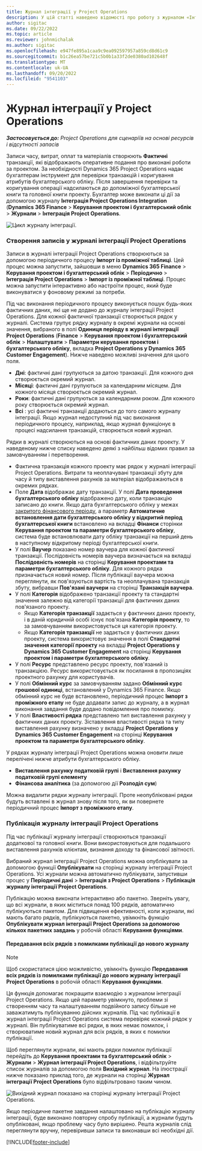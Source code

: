 ```yaml
---
title: Журнал інтеграції у Project Operations
description: У цій статті наведено відомості про роботу з журналом «Інтеграція» в Project Operations.
author: sigitac
ms.date: 09/22/2022
ms.topic: article
ms.reviewer: johnmichalak
ms.author: sigitac
ms.openlocfilehash: e947fe895a1caa9c9ea092597957a859cd8d61c9
ms.sourcegitcommit: b1c26ea57be721c5b0b1a33f2de0380ad102648f
ms.translationtype: MT
ms.contentlocale: uk-UA
ms.lasthandoff: 09/20/2022
ms.locfileid: "9541103"
---
```

# <a name="integration-journal-in-project-operations"></a>Журнал інтеграції у Project Operations

_**Застосовується до:** Project Operations для сценаріїв на основі ресурсів і відсутності запасів_

Записи часу, витрат, оплат та матеріалів створюють **Фактичні** транзакції, які відображають оперативне подання про виконані роботи за проектом. За необхідності Dynamics 365 Project Operations надає бухгалтерам інструмент для перевірки транзакцій і коригування атрибутів бухгалтерського обліку. Після завершення перевірки та коригування операції надсилаються до допоміжної бухгалтерської книги та головної книги проекту. Бухгалтер може виконати ці дії за допомогою журналу **Інтеграція Project Operations Integration** (**Dynamics 365 Finance** > **Керування проектом і бухгалтерський облік** > **Журнали** > **Інтеграція Project Operations**.

![Цикл журналу інтеграції.](./media/IntegrationJournal.png)

### <a name="create-records-in-the-project-operations-integration-journal"></a>Створення записів у журналі інтеграції Project Operations

Записи в журналі інтеграції Project Operations створюються за допомогою періодичного процесу **Імпорт із проміжної таблиці**. Цей процес можна запустити, зайшовши в меню **Dynamics 365 Finance** > **Керування проектом і бухгалтерський облік** > **Періодично** > **Інтеграція Project Operations** > **Імпорт із проміжної таблиці**. Процес можна запустити інтерактивно або настроїти процес, який буде виконуватися у фоновому режимі за потреби.

Під час виконання періодичного процесу виконується пошук будь-яких фактичних даних, які ще не додано до журналу інтеграції Project Operations. Для кожної фактичної транзакції створюється рядок у журналі.
Система групує рядку журналу в окремі журнали на основі значення, вибраного в полі **Одиниця періоду в журналі інтеграції Project Operations** (**Finance** > **Керування проектом і бухгалтерський облік** > **Налаштувати** > **Параметри керування проектом і бухгалтерського обліку**, вкладка **Project Operations у Dynamics 365 Customer Engagement**). Нижче наведено можливі значення для цього поля.

  - **Дні**: фактичні дані групуються за датою транзакції. Для кожного дня створюється окремий журнал.
  - **Місяці**: фактичні дані групуються за календарним місяцем. Для кожного місяця створюється окремий журнал.
  - **Роки**: фактичні дані групуються за календарним роком. Для кожного року створюється окремий журнал.
  - **Всі** : усі фактичні транзакції додаються до того самого журналу інтеграції. Якщо журнал недоступний під час виконання періодичного процесу, наприклад, якщо журнал функціонує в процесі надсилання транзакцій, створюється новий журнал.

Рядки в журналі створюються на основі фактичних даних проекту. У наведеному нижче списку наведено деякі з найбільш відомих правил за замовчуванням і перетворення.

  - Фактична транзакція кожного проекту має рядок у журналі інтеграції Project Operations. Витрати та неоплачувані транзакції збуту для часу й типу виставлення рахунків за матеріал відображаються в окремих рядках.
  - Поле **Дата** відображає дату транзакції. У полі **Дата проведення бухгалтерського обліку** відображено дату, коли транзакцію записано до книги. Якщо дата бухгалтерського обліку у межах [закритого фінансового періоду](/dynamics365/finance/general-ledger/close-general-ledger-at-period-end), а параметр **Автоматичне встановлення дати бухгалтерського обліку у відкритий період бухгалтерської книги** встановлено на вкладці **Фінанси** сторінки **Керування проектом та параметри бухгалтерського обліку**, система буде встановлювати дату обліку транзакції на перший день в наступному відкритому періоді бухгалтерської книги.
  - У полі **Ваучер** показано номер ваучера для кожної фактичної транзакції. Послідовність номерів ваучера визначається на вкладці **Послідовність номерів** на сторінці **Керування проектами та параметри бухгалтерського обліку**. Для кожного рядка призначається новий номер. Після публікації ваучера можна переглянути, як пов'язуються вартість та неоплачувана транзакція збуту, вибравши **Пов'язані ваучери** на сторінці **Транзакція ваучера**.
  - У полі **Категорія** відображено транзакції проекту та стандартні значення залежно від категорії транзакції для фактичних даних пов'язаного проекту.
    - Якщо **Категорія транзакції** задається у фактичних даних проекту, і в даній юридичній особі існує пов'язана **Категорія проекту**, то за замовчуванням використовується ця категорія проекту.
    - Якщо **Категорія транзакції** не задається у фактичних даних проекту, система використовує значення в полі **Стандартні значення категорії проекту** на вкладці **Project Operations у Dynamics 365 Customer Engagement** на сторінці **Керування проектом і параметри бухгалтерського обліку**.
  - У полі **Ресурс** представлено ресурс проекту, пов'язаний із транзакцією. Ресурс використовується як посилання в пропозиціях проектного рахунку для користувачів.
  - У полі **Обмінний курс** за замовчуванням задано **Обмінний курс грошової одиниці**, встановлений у Dynamics 365 Finance. Якщо обмінний курс не буде встановлено, періодичний процес **Імпорт з проміжного етапу** не буде додавати запис до журналу, а в журнал виконання завдання буде додано повідомлення про помилку.
  - У полі **Властивості рядка** представлено тип виставлення рахунку у фактичних даних проекту. Зіставлення властивості рядка та типу виставлення рахунку визначено у вкладці **Project Operations у Dynamics 365 Customer Engagement** на сторінці **Керування проектом та параметри бухгалтерського обліку**.

У рядках журналу інтеграції Project Operations можна оновити лише перелічені нижче атрибути бухгалтерського обліку.

- **Виставлення рахунку податковій групі** і **Виставлення рахунку податковій групі елементу**
- **Фінансова аналітика** (за допомогою дії **Розподіл сум**)

Можна видалити рядки журналу інтеграції. Проте неопубліковані рядки будуть вставлені в журнал знову після того, як ви повернете періодичний процес **Імпорт з проміжного етапу**.

### <a name="post-the-project-operations-integration-journal"></a>Публікація журналу інтеграції Project Operations

Під час публікації журналу інтеграції створюються транзакції додаткової та головної книги. Вони використовуються для подальшого виставлення рахунків клієнтам, визнання доходу та фінансової звітності.

Вибраний журнал інтеграції Project Operations можна опублікувати за допомогою функції **Опублікувати** на сторінці журналу інтеграції Project Operations. Усі журнали можна автоматично публікувати, запустивши процес у **Періодичні дані** > **Інтеграція з Project Operations** > **Публікація журналу інтеграції Project Operations**.

Публікацію можна виконати інтерактивно або пакетно. Зверніть увагу, що всі журнали, в яких міститься понад 100 рядків, автоматично публікуються пакетом. Для підвищення ефективності, коли журнали, які мають багато рядків, публікуються пакетно, увімкніть функцію **Опублікувати журнал інтеграції Project Operations за допомогою кількох пакетних завдань** у робочій області **Керування функціями**. 

#### <a name="transfer-all-lines-that-have-posting-errors-to-a-new-journal"></a>Передавання всіх рядків з помилками публікації до нового журналу

> [!NOTE]
> Щоб скористатися цією можливістю, увімкніть функцію **Передавання всіх рядків із помилками публікації до нового журналу інтеграції Project Operations** в робочій області **Керування функціями**.

Ця функція допомагає покращити взаємодію з журналом інтеграції Project Operations. Якщо цей параметр увімкнуто, проблеми зі створенням часу та налаштуванням подвійного запису більше не заважатимуть публікуванню дійсних журналів. Під час публікації в журнал інтеграції Project Operations система перевіряє кожний рядок у журналі. Він публікуватиме всі рядки, в яких немає помилок, і створюватиме новий журнал для всіх рядків, в яких є помилки публікації.

Щоб переглянути журнали, які мають рядки помилок публікації перейдіть до **Керування проектами та бухгалтерський облік** \> **Журнали** \> **Журнал інтеграції Project Operations**, і відфільтруйте список журналів за допомогою поля **Вихідний журнал**. На ілюстрації нижче показано приклад того, де журнали на сторінці **Журнал інтеграції Project Operations** було відфільтровано таким чином.

![Вихідний журнал показано на сторінці журналу інтеграції Project Operations.](./media/transferLines-originalJournal.png)

Якщо періодичне пакетне завдання налаштовано на публікацію журналу інтеграції, буде виконано повторну спробу публікації, а журнали будуть опубліковані, якщо проблему часу було вирішено. Решта журналів слід переглянути вручну, перевіривши записи та виконавши всі необхідні дії.

[!INCLUDE[footer-include](../includes/footer-banner.md)]
